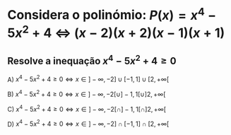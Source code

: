 # Considera o polinómio: $P(x)= x^{4}-5x^{2}+4$ $\iff$ $(x-2)(x+2)(x-1)(x+1)$

## Resolve a inequação $x^{4}-5x^{2}+4 \geqslant 0$ 

A) $x^{4}-5x^{2}+4 \geqslant 0 \iff x\in ]-\infty, -2]\cup [-1,1]\cup [2, +\infty [$ 

B) $x^{4}-5x^{2}+4 \geqslant 0 \iff x\in ]-\infty, -2[\cup ]-1,1[\cup ]2, +\infty [$

C) $x^{4}-5x^{2}+4 \geqslant 0 \iff x\in ]-\infty, -2[\cap ]-1,1[\cap ]2, +\infty [$

D) $x^{4}-5x^{2}+4 \geqslant 0 \iff x\in ]-\infty, -2]\cap [-1,1]\cap [2, +\infty [$

